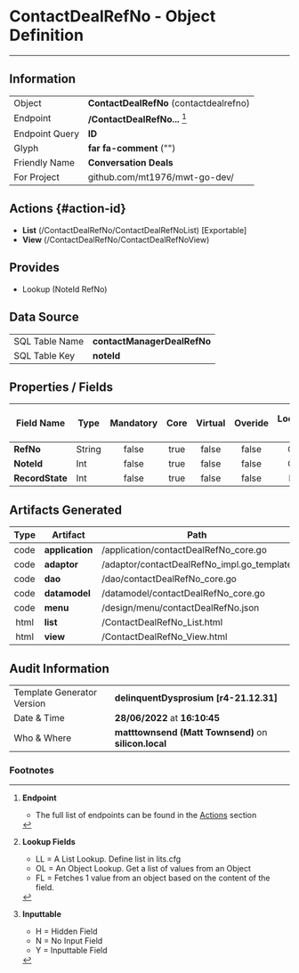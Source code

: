 # **ContactDealRefNo** - Object Definition
---
##  Information
|   |   |
|---|---|
|Object         |**ContactDealRefNo** (contactdealrefno) |
|Endpoint 	    |**/ContactDealRefNo...** [^1]|
|Endpoint Query |**ID**|
Glyph|**far fa-comment** ("")
Friendly Name|**Conversation Deals**|
|For Project    |github.com/mt1976/mwt-go-dev/|

##  Actions {#action-id}
* **List** (/ContactDealRefNo/ContactDealRefNoList) [Exportable]
* **View** (/ContactDealRefNo/ContactDealRefNoView)











##  Provides
 * Lookup (NoteId RefNo)






##  Data Source 
|   |   |
|---|---|
SQL Table Name       | **contactManagerDealRefNo**
SQL Table Key | **noteId**



##  Properties / Fields
| Field Name| Type | Mandatory | Core | Virtual | Overide | Lookup [^2]| Lookup Object      | Lookup Field Source         | Lookup Return Value                | Inputable [^3]|DB Column|Default Value| No Change | Callout | Internal | Display | Mask |
| -- | --  | :--: | :--: | :--: |:--: |:--: |:--: |-- |-- |:--: |-- | --| :--: | :--: | :--: | -- | -- |
|**RefNo**|String|false|true|false|false|OL|Transaction|||Y|refNo||false|false|false|text||
|**NoteId**|Int|false|true|false|false|OL|CounterpartyNotes|||Y|noteId|0|false|false|false|text||
|**RecordState**|Int|false|true|false|false|LL|cmrecordstate|||Y|recordState|0|false|false|false|text||


##  Artifacts Generated
| Type | Artifact | Path|
| :--: | -- | -- |
| code | **application** | /application/contactDealRefNo_core.go |
| code | **adaptor** | /adaptor/contactDealRefNo_impl.go_template |
| code | **dao** | /dao/contactDealRefNo_core.go |
| code | **datamodel** | /datamodel/contactDealRefNo_core.go |
| code | **menu** | /design/menu/contactDealRefNo.json |
| html | **list** | /ContactDealRefNo_List.html |
| html | **view** | /ContactDealRefNo_View.html |


## Audit Information
|   |   |
|---|---|
Template Generator Version   | **delinquentDysprosium [r4-21.12.31]**
Date & Time		     | **28/06/2022** at **16:10:45**
Who & Where		     | **matttownsend (Matt Townsend)** on **silicon.local**

### Footnotes
[^1]: **Endpoint**
    * The full list of endpoints can be found in the [Actions](#action-id) section
[^2]: **Lookup Fields**
    * LL = A List Lookup. Define list in lits.cfg
    * OL = An Object Lookup. Get a list of values from an Object
    * FL = Fetches 1 value from an object based on the content of the field. 
[^3]: **Inputtable**   
    * H = Hidden Field
    * N = No Input Field
    * Y = Inputtable Field